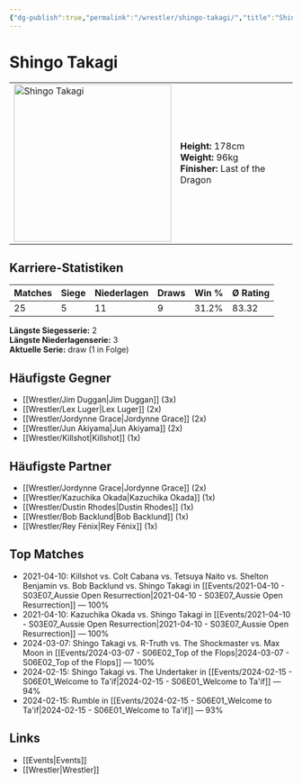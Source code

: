 ```yaml
---
{"dg-publish":true,"permalink":"/wrestler/shingo-takagi/","title":"Shingo Takagi","tags":["wrestler"],"noteIcon":""}
---
```



# Shingo Takagi

<table>
        <tr>
        <td><img src="https://github.com/CptSpaulding1980/choke-slam-wrestling/releases/download/images/Shingo_Takagi.png" width="280" alt="Shingo Takagi"></td>
        <td>
        <b>Height:</b> 178cm<br>
        <b>Weight:</b> 96kg<br>
        <b>Finisher:</b> Last of the Dragon<br>
        </td>
        </tr>
        </table>
        
## Karriere-Statistiken

| Matches | Siege | Niederlagen | Draws | Win % | Ø Rating |
|---------|-------|-------------|-------|-------|-----------|
| 25 | 5 | 11 | 9 | 31.2% | 83.32 |

**Längste Siegesserie:** 2<br>**Längste Niederlagenserie:** 3<br>**Aktuelle Serie:** draw (1 in Folge)


## Häufigste Gegner
- [[Wrestler/Jim Duggan\|Jim Duggan]] (3x)
- [[Wrestler/Lex Luger\|Lex Luger]] (2x)
- [[Wrestler/Jordynne Grace\|Jordynne Grace]] (2x)
- [[Wrestler/Jun Akiyama\|Jun Akiyama]] (2x)
- [[Wrestler/Killshot\|Killshot]] (1x)

## Häufigste Partner
- [[Wrestler/Jordynne Grace\|Jordynne Grace]] (2x)
- [[Wrestler/Kazuchika Okada\|Kazuchika Okada]] (1x)
- [[Wrestler/Dustin Rhodes\|Dustin Rhodes]] (1x)
- [[Wrestler/Bob Backlund\|Bob Backlund]] (1x)
- [[Wrestler/Rey Fénix\|Rey Fénix]] (1x)

## Top Matches
- 2021-04-10: Killshot vs. Colt Cabana vs. Tetsuya Naito vs. Shelton Benjamin vs. Bob Backlund vs. Shingo Takagi in [[Events/2021-04-10 - S03E07_Aussie Open Resurrection\|2021-04-10 - S03E07_Aussie Open Resurrection]] — 100%
- 2021-04-10: Kazuchika Okada vs. Shingo Takagi in [[Events/2021-04-10 - S03E07_Aussie Open Resurrection\|2021-04-10 - S03E07_Aussie Open Resurrection]] — 100%
- 2024-03-07: Shingo Takagi vs. R-Truth vs. The Shockmaster vs. Max Moon in [[Events/2024-03-07 - S06E02_Top of the Flops\|2024-03-07 - S06E02_Top of the Flops]] — 100%
- 2024-02-15: Shingo Takagi vs. The Undertaker in [[Events/2024-02-15 - S06E01_Welcome to Ta'if\|2024-02-15 - S06E01_Welcome to Ta'if]] — 94%
- 2024-02-15: Rumble in [[Events/2024-02-15 - S06E01_Welcome to Ta'if\|2024-02-15 - S06E01_Welcome to Ta'if]] — 93%

## Links
- [[Events\|Events]]
- [[Wrestler\|Wrestler]]
